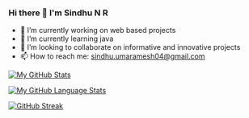 ### Hi there 👋 I'm Sindhu N R


- 🔭 I’m currently working on web based projects
- 🌱 I’m currently learning java
- 👯 I’m looking to collaborate on informative and innovative projects
- 📫 How to reach me: sindhu.umaramesh04@gmail.com


[![My GitHub Stats](https://github-readme-stats.vercel.app/api/?username=sindhu-n-r&count_private=true&theme=dark&showicons=true)]()


[![My GitHub Language Stats](https://github-readme-stats.vercel.app/api/top-langs/?username=sindhu-n-r&langs_count=5&theme=dark)]()


[![GitHub Streak](https://github-readme-streak-stats.herokuapp.com/?user=sindhu-n-r&theme=dark)](https://git.io/streak-stats)
